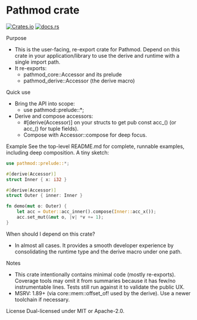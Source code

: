 Pathmod crate
==============

[![Crates.io](https://img.shields.io/crates/v/pathmod.svg)](https://crates.io/crates/pathmod)
[![docs.rs](https://img.shields.io/docsrs/pathmod)](https://docs.rs/pathmod)

Purpose
- This is the user-facing, re-export crate for Pathmod. Depend on this crate in your application/library to use the derive and runtime with a single import path.
- It re-exports:
  - pathmod_core::Accessor and its prelude
  - pathmod_derive::Accessor (the derive macro)

Quick use
- Bring the API into scope:
  - use pathmod::prelude::*;
- Derive and compose accessors:
  - #[derive(Accessor)] on your structs to get pub const acc_<field>() (or acc_<idx>() for tuple fields).
  - Compose with Accessor::compose for deep focus.

Example
See the top-level README.md for complete, runnable examples, including deep composition. A tiny sketch:

```rust
use pathmod::prelude::*;

#[derive(Accessor)]
struct Inner { x: i32 }

#[derive(Accessor)]
struct Outer { inner: Inner }

fn demo(mut o: Outer) {
    let acc = Outer::acc_inner().compose(Inner::acc_x());
    acc.set_mut(&mut o, |v| *v += 1);
}
```

When should I depend on this crate?
- In almost all cases. It provides a smooth developer experience by consolidating the runtime type and the derive macro under one path.

Notes
- This crate intentionally contains minimal code (mostly re-exports). Coverage tools may omit it from summaries because it has few/no instrumentable lines. Tests still run against it to validate the public UX.
- MSRV: 1.89+ (via core::mem::offset_of! used by the derive). Use a newer toolchain if necessary.

License
Dual-licensed under MIT or Apache-2.0.
